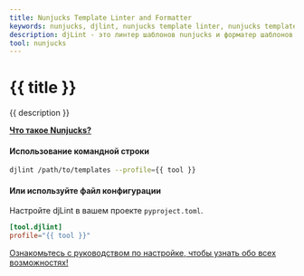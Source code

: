 ```yaml
---
title: Nunjucks Template Linter and Formatter
keywords: nunjucks, djlint, nunjucks template linter, nunjucks template formatter, format nunjucks templates
description: djLint - это линтер шаблонов nunjucks и форматер шаблонов nunjucks! Используйте преимущества профиля предварительной сборки при линтинге и форматировании ваших шаблонов с помощью djLint.
tool: nunjucks
---
```


# {{ title }}

{{ description }}

**[Что такое Nunjucks?](https://mozilla.github.io/nunjucks/)**

#### Использование командной строки

```bash
djlint /path/to/templates --profile={{ tool }}
```

#### Или используйте файл конфигурации

Настройте djLint в вашем проекте `pyproject.toml`.

```toml
[tool.djlint]
profile="{{ tool }}"
```

<div class="box notification is-info is-light">
    <span class="icon is-large"><i class="fas fa-2x fa-circle-arrow-right"></i></span><div class="my-auto ml-3 is-inline-block"><a href="/ru/docs/configuration/">Ознакомьтесь с руководством по настройке, чтобы узнать обо всех возможностях!</a></div>
</div>
